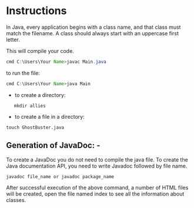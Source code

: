# Instructions

In Java, every application begins with a class name, and that class must match the filename.
A class should always start with an uppercase first letter.

This will compile your code.

``` java
cmd C:\Users\Your Name>javac Main.java
```

to run the file:

``` java
cmd C:\Users\Your Name>java Main
```

- to create a directory:

```cd characters
   mkdir allies
```

- to create a file in a directory:

``` git
touch GhostBuster.java
```

## Generation of JavaDoc: -

To create a JavaDoc you do not need to compile the java file. To create the Java documentation API, you need to write Javadoc followed by file name.

``` git
javadoc file_name or javadoc package_name
```

After successful execution of the above command, a number of HTML files will be created, open the file named index to see all the information about classes.
